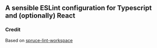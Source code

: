 ## A sensible ESLint configuration for Typescript and (optionally) React

### Credit

Based on [spruce-lint-workspace](https://github.com/sprucelabsai/spruce-lint-workspace)
